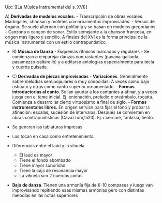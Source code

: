 Up:: [[La Música Instrumental del s. XVI]]

A) **Derivadas de modelos vocales.**
		- Transcripción de obras vocales. Madrigales, chanson y motetes con ornamentos improvisados.
		- Versos de órgano. Se suele alternan con polifonía y se basan en modelos gregorianos.
		- Canzona o cançon de sonar. Estilo semejante a la chanson francesa, en origen mas ligero y sencillo. A finales del XVI es la forma principal de la música instrumental con un estilo contrapuntístico.
		
-  B) **Música de Danza**
		- Esquemas rítmicos marcados y regulares
		- Se comienzan a emparejar danzas contrastantes (pavana-gallarda, pasamezzo-saltarello) y a editarse antologías especialmente para tecla y cuerda pulsada.
				  
- C) **Derivadas de piezas improvisadas**
		- **Variaciones**. Generalmente sobre melodías semipopulares o muy conocidas. A veces como bajo ostinato y otras como canto superior ornamentado.
		- **Formas introductorias al canto**. Solían ayudar a los cantantes a afinar, y a veces juega con el tema inicial. Ej. entonación, preludio o preámbulo, tocatta. Comienza a desarrollar cierto virtuosismo a final de siglo.
		- **Formas instrumentales libres.** En origen servían para fijar el tono y probar la afinación: escalas, sucesión de intervalos. Después se convierten en obras contrapuntísticas (Cavazzoni,1523). Ej. ricercare, fantasía, tiento.

- Se generan las tablaturas impresas
- Los tocan en casa como entretenimiento. 
- Diferencias entre el laúd y la vihuela
	- El laúd es mayor 
	- Tiene el fondo abombado
	- Tiene mayor sonoridad
	- Tiene la caja de resonancia mayor
	- La vihuela son 2 cuerdas juntas
- **Bajo de danza**. Tienen una armonía fija de 8-10 compases y luego van improvisando repitiendo esas mismas armonías pero con distintas melodías en las notas superiores